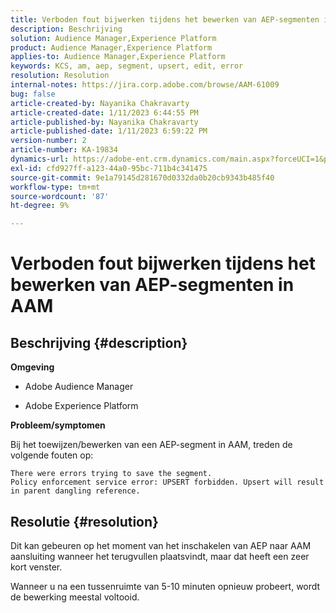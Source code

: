 ```yaml
---
title: Verboden fout bijwerken tijdens het bewerken van AEP-segmenten in AAM
description: Beschrijving
solution: Audience Manager,Experience Platform
product: Audience Manager,Experience Platform
applies-to: Audience Manager,Experience Platform
keywords: KCS, am, aep, segment, upsert, edit, error
resolution: Resolution
internal-notes: https://jira.corp.adobe.com/browse/AAM-61009
bug: false
article-created-by: Nayanika Chakravarty
article-created-date: 1/11/2023 6:44:55 PM
article-published-by: Nayanika Chakravarty
article-published-date: 1/11/2023 6:59:22 PM
version-number: 2
article-number: KA-19834
dynamics-url: https://adobe-ent.crm.dynamics.com/main.aspx?forceUCI=1&pagetype=entityrecord&etn=knowledgearticle&id=de13e505-e091-ed11-aad1-6045bd006e5a
exl-id: cfd927ff-a123-44a0-95bc-711b4c341475
source-git-commit: 9e1a79145d281670d0332da0b20cb9343b485f40
workflow-type: tm+mt
source-wordcount: '87'
ht-degree: 9%

---
```


# Verboden fout bijwerken tijdens het bewerken van AEP-segmenten in AAM

## Beschrijving {#description}


<b>Omgeving</b>

- Adobe Audience Manager

- Adobe Experience Platform

<b>Probleem/symptomen</b>

Bij het toewijzen/bewerken van een AEP-segment in AAM, treden de volgende fouten op:


```
There were errors trying to save the segment.
Policy enforcement service error: UPSERT forbidden. Upsert will result in parent dangling reference.
```



## Resolutie {#resolution}


Dit kan gebeuren op het moment van het inschakelen van AEP naar AAM aansluiting wanneer het terugvullen plaatsvindt, maar dat heeft een zeer kort venster.

Wanneer u na een tussenruimte van 5-10 minuten opnieuw probeert, wordt de bewerking meestal voltooid.
